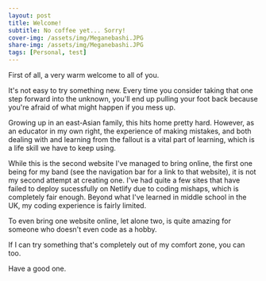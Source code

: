```yaml
---
layout: post
title: Welcome!
subtitle: No coffee yet... Sorry!
cover-img: /assets/img/Meganebashi.JPG
share-img: /assets/img/Meganebashi.JPG
tags: [Personal, test]
---
```


First of all, a very warm welcome to all of you.

It's not easy to try something new. Every time you consider taking that one step forward into the unknown, you'll end up pulling your foot back because you're afraid of what might happen if you mess up.

Growing up in an east-Asian family, this hits home pretty hard. However, as an educator in my own right, the experience of making mistakes, and both dealing with and learning from the fallout is a vital part of learning, which is a life skill we have to keep using. 

While this is the second website I've managed to bring online, the first one being for my band (see the navigation bar for a link to that website), it is not my second attempt at creating one. I've had quite a few sites that have failed to deploy sucessfully on Netlify due to coding mishaps, which is completely fair enough. Beyond what I've learned in middle school in the UK, my coding experience is fairly limited.

To even bring one website online, let alone two, is quite amazing for someone who doesn't even code as a hobby.

If I can try something that's completely out of my comfort zone, you can too.

Have a good one.
